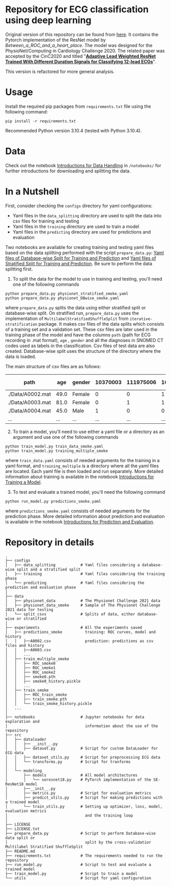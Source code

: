 # Repository for ECG classification using deep learning 

Original version of this repository can be found from [here](https://github.com/ZhaoZhibin/Physionet2020model). It contains the Pytorch implementation of the ResNet model by *Between_a_ROC_and_a_heart_place*. The model was designed for the PhysioNet/Computing in Cardiology Challenge 2020. The related paper was accepted by the CinC2020 and titled
"[**Adaptive Lead Weighted ResNet Trained With Different Duration Signals for
Classifying 12-lead ECGs**](https://physionetchallenges.github.io/2020/papers/112.pdf)".

This version is refactored for more general analysis.



# Usage

Install the required pip packages from `requirements.txt` file using the following command:

```
pip install -r requirements.txt
```

Recommended Python version 3.10.4 (tested with Python 3.10.4).


# Data

Check out the notebook [Introductions for Data Handling](/notebooks/1_introductions_data_handling.ipynb) in `/notebooks/` for further introductions for downloading and splitting the data.


# In a Nutshell

First, consider checking the `configs` directory for yaml configurations:

* Yaml files in the `data_splitting` directory are used to split the data into csv files for training and testing
* Yaml files in the `training` directory are used to train a model
* Yaml files in the `predicting` directory are used for predictions and evaluation

Two notebooks are available for creating training and testing yaml files based on the data splitting performed with the script `prepare_data.py`: [Yaml files of Database-wise Split for Training and Prediction](/notebooks/2_physionet_DBwise_yaml_files.ipynb) and [Yaml files of Stratified Split for Training and Prediction](/notebooks/2_physionet_stratified_yaml_files.ipynb). Be sure to perform the data splitting first.

1) To split the data for the model to use in training and testing, you'll need one of the following commands

```
python prepare_data.py physionet_stratified_smoke.yaml
python prepare_data.py physionet_DBwise_smoke.yaml
```

where `prepare_data.py` splits the data using either stratified split or database-wise split. On stratified run, `prepare_data.py` uses the implementation of `MultilabelStratifiedShuffleSplit` from `iterative-stratification` package. It makes csv files of the data splits which consists of a training set and a validation set. These csv files are later used in the training phase of the model and have the columns `path` (path for ECG recording in .mat format), `age` , `gender` and all the diagnoses in SNOMED CT codes used as labels in the classification. Csv files of test data are also created. Database-wise split uses the structure of the directory where the data is loaded.

The main structure of csv files are as follows:


| path  | age  | gender  | 10370003  | 111975006 | 164890007 | *other diagnoses...* |
| ------------- |-------------|-------------| ------------- |-------------|-------------|-------------|
| ./Data/A0002.mat | 49.0 | Female | 0 | 0 | 1 | ... |
| ./Data/A0003.mat | 81.0 | Female | 0 | 1 | 1 | ... |
| ./Data/A0004.mat | 45.0 |  Male  | 1 | 0 | 0 | ... |
| ... | ... |  ...  | ... | ... | ... | ... |

2) To train a model, you'll need to use either a yaml file or a directory as an argument and use one of the following commands

```
python train_model.py train_data_smoke.yaml
python train_model.py training_multiple_smoke
```

where `train_data.yaml` consists of needed arguments for the training in a yaml format, and `training_multiple` is a directory where all the yaml files are located. Each yaml file is then loaded and run separately. More detailed information about training is available in the notebook [Introductions for Training a Model](/notebooks/3_introductions_training.ipynb).

3) To test and evaluate a trained model, you'll need the following command

```
python run_model.py predictions_smoke.yaml
```

where `predictions_smoke.yaml` consists of needed arguments for the prediction phase. More detailed information about prediction and evaluation is available in the notebook [Introductions for Prediction and Evaluation](/notebooks/4_introductions_prediction_evaluation.ipynb).


# Repository in details

```
.
├── configs                      
│   ├── data_splitting           # Yaml files considering a database-wise split and a stratified split   
│   ├── training                 # Yaml files considering the training phase
│   └── predicting               # Yaml files considering the prediction and evaluation phase
│   
├── data
│   ├── physionet_data           # The Physionet Challenge 2021 data
│   ├── physionet_data_smoke     # Sample of The Physionet Challenge 2021 data for testing
│   └── split_csvs               # Splits of data, either database-wise or stratified
│
├── experiments                  # All the experiments saved
│   ├── predictions_smoke          training: ROC curves, model and history
│   │   ├──A0002.csv               prediction: predictions as csv files and history
│   │   ├──A0003.csv
│   │   ...
│   ├── train_multiple_smoke
│   │   ├── ROC_smoke0
│   │   ├── ROC_smoke1
│   │   ├── ROC_smoke2
│   │   ├── smoke0.pth
│   │   ├── smoke0_history.pickle
│   │   ... 
│   ├── train_smoke
│   │   ├── ROC_train_smoke
│   │   ├── train_smoke.pth
│   │   └── train_smoke_history.pickle
│   ... 
│
├── notebooks                    # Jupyter notebooks for data exploration and 
│                                  information about the use of the repository
├── src        
│   ├── dataloader 
│   │   ├── __init__.py
│   │   ├── dataset.py           # Script for custom DataLoader for ECG data
│   │   ├── dataset_utils.py     # Script for preprocessing ECG data
│   │   └── transforms.py        # Script for tranforms
│   │
│   └── modeling 
│       ├── models               # All model architectures
│       │   └── seresnet18.py    # PyTorch implementation of the SE-ResNet18 model
│       ├──__init__.py
│       ├── metrics.py           # Script for evaluation metrics
│       ├── predict_utils.py     # Script for making predictions with a trained model
│       └── train_utils.py       # Setting up optimizer, loss, model, evaluation metrics
│                                  and the training loop
│
├── LICENSE
├── LICENSE.txt
├── prepare_data.py              # Script to perform Database-wise data split or 
│                                  split by the cross-validatior Multilabel Stratified ShuffleSplit 
├── README.md
├── requirements.txt             # The requirements needed to run the repository
├── run_model.py                 # Script to test and evaluate a trained model
├── train_model.py               # Script to train a model
└── utils                        # Script for yaml configuration

```
